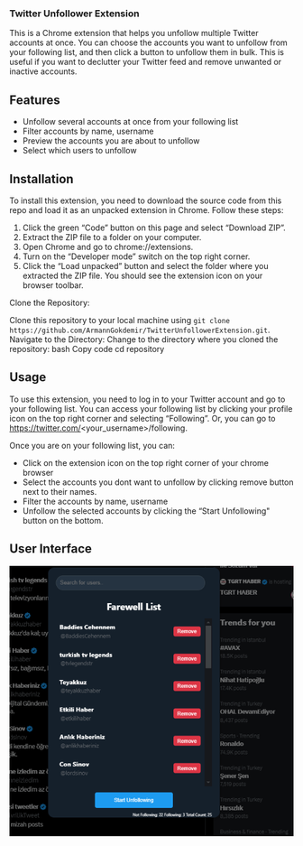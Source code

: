 ### Twitter Unfollower Extension

This is a Chrome extension that helps you unfollow multiple Twitter accounts at once. You can choose the accounts you want to unfollow from your following list, and then click a button to unfollow them in bulk. This is useful if you want to declutter your Twitter feed and remove unwanted or inactive accounts.

## Features

- Unfollow several accounts at once from your following list
- Filter accounts by name, username
- Preview the accounts you are about to unfollow
- Select which users to unfollow

## Installation

To install this extension, you need to download the source code from this repo and load it as an unpacked extension in Chrome. Follow these steps:

1. Click the green “Code” button on this page and select “Download ZIP”.
2. Extract the ZIP file to a folder on your computer.
3. Open Chrome and go to chrome://extensions.
4. Turn on the “Developer mode” switch on the top right corner.
5. Click the “Load unpacked” button and select the folder where you extracted the ZIP file.
   You should see the extension icon on your browser toolbar.

Clone the Repository:

Clone this repository to your local machine using
`git clone https://github.com/ArmannGokdemir/TwitterUnfollowerExtension.git`.
Navigate to the Directory:
Change to the directory where you cloned the repository:
bash
Copy code
cd repository

## Usage

To use this extension, you need to log in to your Twitter account and go to your following list. You can access your following list by clicking your profile icon on the top right corner and selecting “Following”. Or, you can go to https://twitter.com/<your_username>/following.

Once you are on your following list, you can:

- Click on the extension icon on the top right corner of your chrome browser
- Select the accounts you dont want to unfollow by clicking remove button next to their names.
- Filter the accounts by name, username
- Unfollow the selected accounts by clicking the “Start Unfollowing" button on the bottom.

## User Interface

![uiphoto](./readme/ui.png)
